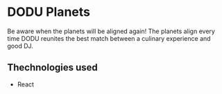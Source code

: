 # DODU Planets

Be aware when the planets will be aligned again!
The planets align every time DODU reunites the best match between a culinary experience and good DJ.

## Thechnologies used
- React